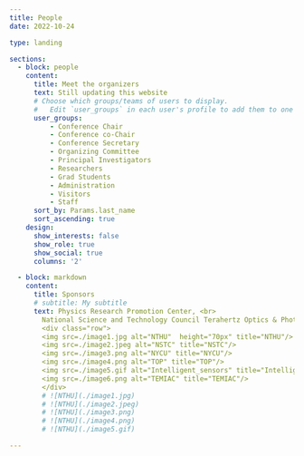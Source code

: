 ```yaml
---
title: People
date: 2022-10-24

type: landing

sections:
  - block: people
    content:
      title: Meet the organizers
      text: Still updating this website
      # Choose which groups/teams of users to display.
      #   Edit `user_groups` in each user's profile to add them to one or more of these groups.
      user_groups:
          - Conference Chair
          - Conference co-Chair
          - Conference Secretary
          - Organizing Committee
          - Principal Investigators
          - Researchers
          - Grad Students
          - Administration
          - Visitors
          - Staff
      sort_by: Params.last_name
      sort_ascending: true
    design:
      show_interests: false
      show_role: true
      show_social: true
      columns: '2'

  - block: markdown
    content:
      title: Sponsors
      # subtitle: My subtitle
      text: Physics Research Promotion Center, <br>
        National Science and Technology Council Terahertz Optics & Photonics Center, National Tsing Hua University Intelligent Sensor Alliance 
        <div class="row">
        <img src=./image1.jpg alt="NTHU"  height="70px" title="NTHU"/>
        <img src=./image2.jpeg alt="NSTC" title="NSTC"/>
        <img src=./image3.png alt="NYCU" title="NYCU"/>
        <img src=./image4.png alt="TOP" title="TOP"/>
        <img src=./image5.gif alt="Intelligent_sensors" title="Intelligent_sensors"/>        
        <img src=./image6.png alt="TEMIAC" title="TEMIAC"/>
        </div>
        # ![NTHU](./image1.jpg)
        # ![NTHU](./image2.jpeg)
        # ![NTHU](./image3.png)
        # ![NTHU](./image4.png)
        # ![NTHU](./image5.gif)

---
```

